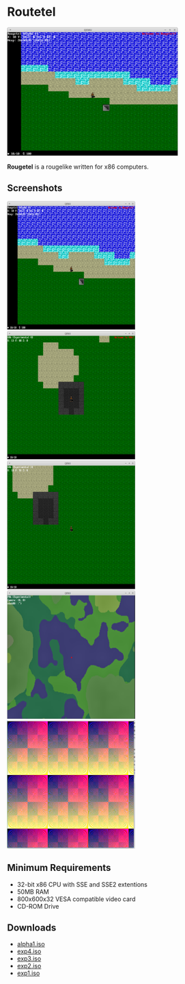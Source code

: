 <h1 class="page-title">Routetel</h1>
<img src="/media/img/rougetel/alpha1.png" height="300" width="400" alt="Screenshot">
<p><b>Rougetel</b> is a rougelike written for x86 computers.</p>

## Screenshots

<div class="screenshots">
	<a href="/media/img/rougetel/alpha1.png" title="Alpha 1 Screenshot">
		<img src="/media/img/rougetel/alpha1.png" alt="Alpha 1 Screenshot" id="alpha1" height="300" width="300">
	</a>
	<a href="/media/img/rougetel/exp4.png" title="Experimental 4 Screenshot">
		<img src="/media/img/rougetel/exp4.png" alt="Experimental 4 Screenshot" id="exp4" height="300" width="300">
	</a>
	<a href="/media/img/rougetel/exp3.png" title="Experimental 3 Screenshot">
		<img src="/media/img/rougetel/exp3.png" alt="Experimental 3 Screenshot" id="exp3" height="300" width="300">
	</a>
	<a href="/media/img/rougetel/exp2.png" title="Experimental 2 Screenshot">
		<img src="/media/img/rougetel/exp2.png" alt="Experimental 2 Screenshot" id="exp2" height="300" width="300">
	</a>
	<a href="/media/img/rougetel/test.png" title="Test Screenshot">
		<img src="/media/img/rougetel/test.png" alt="Test Screenshot" id="test" height="300" width="300">
	</a>
</div>

## Minimum Requirements
<ul>
<li>32-bit x86 CPU with SSE and SSE2 extentions</li>
<li>50MB RAM</li>
<li>800x600x32 VESA compatible video card</li>
<li>CD-ROM Drive</li>
</ul>

## Downloads
- [alpha1.iso](/media/rtdl/alpha1.iso)
- [exp4.iso](/media/rtdl/exp4.iso)
- [exp3.iso](/media/rtdl/exp3.iso)
- [exp2.iso](/media/rtdl/exp2.iso)
- [exp1.iso](/media/rtdl/exp1.iso)

<link rel="stylesheet" href="/assets/css/lightbox.css">
<script src="/assets/js/lightbox.js"></script>
<script>new SimpleLightbox({elements: '.screenshots a'});</script>